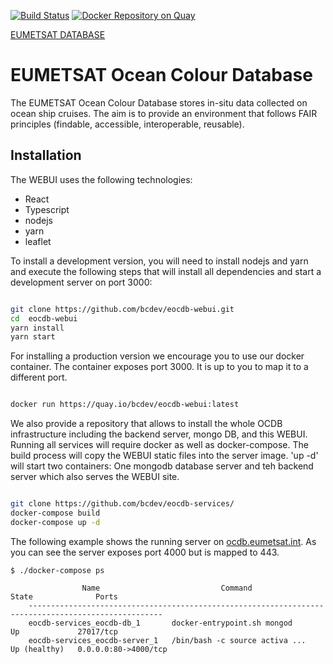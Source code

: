 [![Build Status](https://travis-ci.org/bcdev/eocdb-webui.svg?branch=master)](https://travis-ci.org/bcdev/eocdb-webui)
[![Docker Repository on Quay](https://quay.io/repository/bcdev/eocdb-webui/status "Docker Repository on Quay")](https://quay.io/repository/bcdev/eocdb-webui)

[EUMETSAT DATABASE](http://eocdb.readthedocs.org)

# EUMETSAT Ocean Colour Database

The EUMETSAT Ocean Colour Database stores in-situ data collected on ocean ship cruises. The aim is to 
provide an environment that follows FAIR principles (findable, accessible, interoperable, reusable).  

## Installation

The WEBUI uses the following technologies:

- React
- Typescript
- nodejs
- yarn
- leaflet


To install a development version, you will need to install nodejs and yarn and execute the following steps that
will install all dependencies and start a development server on port 3000:

```bash

git clone https://github.com/bcdev/eocdb-webui.git
cd  eocdb-webui
yarn install
yarn start

``` 

For installing a production version we encourage you to use our docker container. The
container exposes port 3000. It is up to you to map it to a different port.


```bash

docker run https://quay.io/bcdev/eocdb-webui:latest

``` 


We also provide a repository that allows to install the whole OCDB infrastructure including
the backend server, mongo DB, and this WEBUI. Running all services will require docker as
well as docker-compose. The build process will copy the WEBUI static files into the server
image. 'up -d' will start two containers: One mongodb database server and teh backend server which also
serves the WEBUI site. 

```bash

git clone https://github.com/bcdev/eocdb-services/
docker-compose build
docker-compose up -d

``` 

The following example shows the running server on [ocdb.eumetsat.int](https://ocdb.eumetsat.int). 
As you can see the server exposes port 4000 but is mapped to 443.

```
$ ./docker-compose ps

                Name                           Command                  State              Ports
    ----------------------------------------------------------------------------------------------------
    eocdb-services_eocdb-db_1       docker-entrypoint.sh mongod      Up             27017/tcp
    eocdb-services_eocdb-server_1   /bin/bash -c source activa ...   Up (healthy)   0.0.0.0:80->4000/tcp

```



